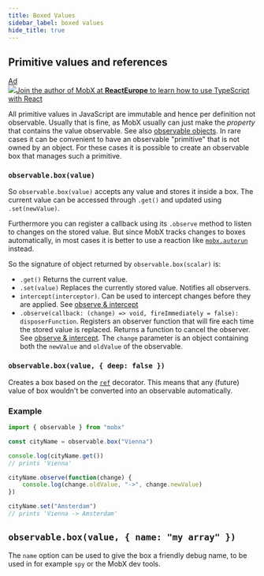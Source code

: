 ```yaml
---
title: Boxed Values
sidebar_label: boxed values
hide_title: true
---
```


## Primitive values and references

<div id='codefund'></div><div class="re_2020"><a class="re_2020_link" href="https://www.react-europe.org/#slot-2149-workshop-typescript-for-react-and-graphql-devs-with-michel-weststrate" target="_blank" rel="sponsored noopener"><div><div class="re_2020_ad" >Ad</div></div><img src="/img/reacteurope.svg"><span>Join the author of MobX at <b>ReactEurope</b> to learn how to use <span class="link">TypeScript with React</span></span></a></div>

All primitive values in JavaScript are immutable and hence per definition not observable.
Usually that is fine, as MobX usually can just make the _property_ that contains the value observable.
See also [observable objects](object.md).
In rare cases it can be convenient to have an observable "primitive" that is not owned by an object.
For these cases it is possible to create an observable box that manages such a primitive.

### `observable.box(value)`

So `observable.box(value)` accepts any value and stores it inside a box.
The current value can be accessed through `.get()` and updated using `.set(newValue)`.

Furthermore you can register a callback using its `.observe` method to listen to changes on the stored value.
But since MobX tracks changes to boxes automatically, in most cases it is better to use a reaction like [`mobx.autorun`](autorun.md) instead.

So the signature of object returned by `observable.box(scalar)` is:

-   `.get()` Returns the current value.
-   `.set(value)` Replaces the currently stored value. Notifies all observers.
-   `intercept(interceptor)`. Can be used to intercept changes before they are applied. See [observe & intercept](observe.md)
-   `.observe(callback: (change) => void, fireImmediately = false): disposerFunction`. Registers an observer function that will fire each time the stored value is replaced. Returns a function to cancel the observer. See [observe & intercept](observe.md). The `change` parameter is an object containing both the `newValue` and `oldValue` of the observable.

### `observable.box(value, { deep: false })`

Creates a box based on the [`ref`](modifiers.md) decorator. This means that any (future) value of box wouldn't be converted into an observable automatically.

### Example

```javascript
import { observable } from "mobx"

const cityName = observable.box("Vienna")

console.log(cityName.get())
// prints 'Vienna'

cityName.observe(function(change) {
    console.log(change.oldValue, "->", change.newValue)
})

cityName.set("Amsterdam")
// prints 'Vienna -> Amsterdam'
```

## `observable.box(value, { name: "my array" })`

The `name` option can be used to give the box a friendly debug name, to be used in for example `spy` or the MobX dev tools.

